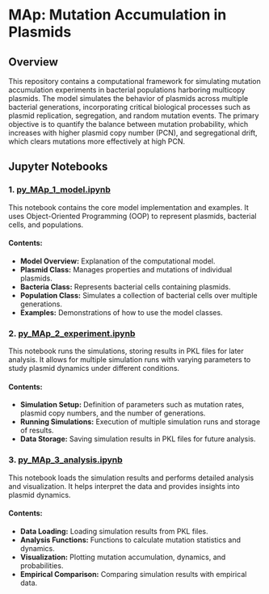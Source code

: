 # MAp: Mutation Accumulation in Plasmids

## Overview
This repository contains a computational framework for simulating mutation accumulation experiments in bacterial populations harboring multicopy plasmids. The model simulates the behavior of plasmids across multiple bacterial generations, incorporating critical biological processes such as plasmid replication, segregation, and random mutation events. The primary objective is to quantify the balance between mutation probability, which increases with higher plasmid copy number (PCN), and segregational drift, which clears mutations more effectively at high PCN.

## Jupyter Notebooks

### 1. [py_MAp_1_model.ipynb](https://github.com/ccg-esb/MAp/blob/main/py_MAp_1_model.ipynb)
This notebook contains the core model implementation and examples. It uses Object-Oriented Programming (OOP) to represent plasmids, bacterial cells, and populations.

#### Contents:
- **Model Overview:** Explanation of the computational model.
- **Plasmid Class:** Manages properties and mutations of individual plasmids.
- **Bacteria Class:** Represents bacterial cells containing plasmids.
- **Population Class:** Simulates a collection of bacterial cells over multiple generations.
- **Examples:** Demonstrations of how to use the model classes.

### 2. [py_MAp_2_experiment.ipynb](https://github.com/ccg-esb/MAp/blob/main/py_MAp_2_experiment.ipynb)
This notebook runs the simulations, storing results in PKL files for later analysis. It allows for multiple simulation runs with varying parameters to study plasmid dynamics under different conditions.

#### Contents:
- **Simulation Setup:** Definition of parameters such as mutation rates, plasmid copy numbers, and the number of generations.
- **Running Simulations:** Execution of multiple simulation runs and storage of results.
- **Data Storage:** Saving simulation results in PKL files for future analysis.

### 3. [py_MAp_3_analysis.ipynb](https://github.com/ccg-esb/MAp/blob/main/py-MAp_3-analysis.ipynb)
This notebook loads the simulation results and performs detailed analysis and visualization. It helps interpret the data and provides insights into plasmid dynamics.

#### Contents:
- **Data Loading:** Loading simulation results from PKL files.
- **Analysis Functions:** Functions to calculate mutation statistics and dynamics.
- **Visualization:** Plotting mutation accumulation, dynamics, and probabilities.
- **Empirical Comparison:** Comparing simulation results with empirical data.

